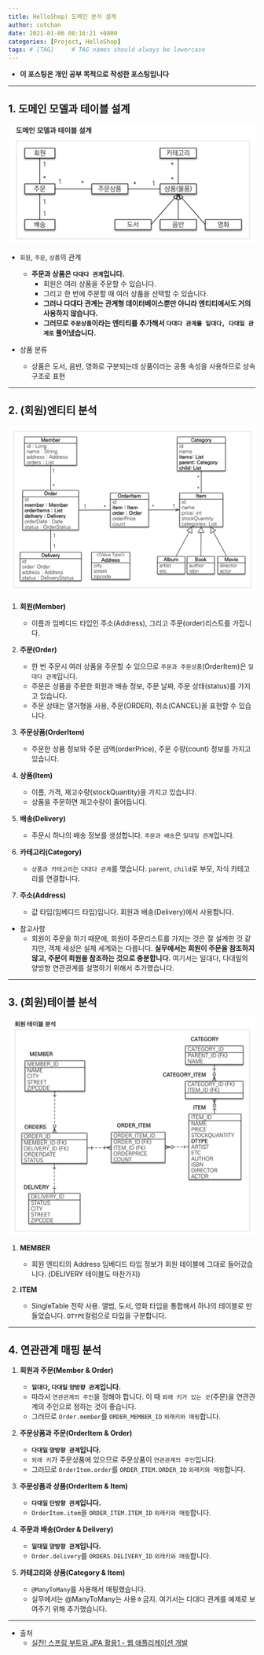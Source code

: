 ```yaml
---
title: HelloShop) 도메인 분석 설계
author: cotchan
date: 2021-01-06 08:16:21 +0800
categories: [Project, HelloShop]
tags: # [TAG]     # TAG names should always be lowercase
---
```


+ **이 포스팅은 개인 공부 목적으로 작성한 포스팅입니다**   

---

## 1. 도메인 모델과 테이블 설계

![Desktop View](/assets/img/post/helloShop/2021-01-06-analysis-design1.png)

+ `회원`, `주문`, `상품`의 관계
    + **주문과 상품은 `다대다 관계`입니다.**
        + 회원은 여러 상품을 주문할 수 있습니다.
        + 그리고 한 번에 주문할 때 여러 상품을 선택할 수 있습니다.
        + **그러나 다대다 관계는 관계형 데이터베이스뿐만 아니라 엔티티에서도 거의 사용하지 않습니다.**
        + **그러므로 `주문상품`이라는 엔티티를 추가해서 `다대다 관계를 일대다, 다대일 관계로` 풀어냈습니다.**

+ 상품 분류
    + 상품은 도서, 음반, 영화로 구분되는데 상품이라는 공통 속성을 사용하므로 상속 구조로 표현

---

## 2. (회원)엔티티 분석

![Desktop View](/assets/img/post/helloShop/2021-01-06-analysis-design2.png)

1. **회원(Member)**
    + 이름과 임베디드 타입인 주소(Address), 그리고 주문(order)리스트를 가집니다.

2. **주문(Order)**
    + 한 번 주문시 여러 상품을 주문할 수 있으므로 `주문과 주문상품`(OrderItem)은 `일대다 관계`입니다.
    + 주문은 상품을 주문한 회원과 배송 정보, 주문 날짜, 주문 상태(status)를 가지고 있습니다.
    + 주문 상태는 열거형을 사용, 주문(ORDER), 취소(CANCEL)을 표현할 수 있습니다.

3. **주문상품(OrderItem)**
    + 주문한 상품 정보와 주문 금액(orderPrice), 주문 수량(count) 정보를 가지고 있습니다. 

4. **상품(Item)**
    + 이름, 가격, 재고수량(stockQuantity)을 가지고 있습니다. 
    + 상품을 주문하면 재고수량이 줄어듭니다. 

5. **배송(Delivery)**
    + 주문시 하나의 배송 정보를 생성합니다. `주문과 배송`은 `일대일 관계`입니다.

6. **카테고리(Category)**
    + `상품과 카테고리`는 `다대다 관계`를 맺습니다. `parent`, `child`로 부모, 자식 카테고리를 연결합니다.
 
7. **주소(Address)**
    + 값 타입(임베디드 타입)입니다. 회원과 배송(Delivery)에서 사용합니다.

+ 참고사항
    + 회원이 주문을 하기 때문에, 회원이 주문리스트를 가지는 것은 잘 설계한 것 같지만, 객체 세상은 실제 세계와는 다릅니다. **실무에서는 회원이 주문을 참조하지 않고, 주문이 회원을 참조하는 것으로 충분합니다.** 여기서는 일대다, 다대일의 양방향 연관관계를 설명하기 위해서 추가했습니다.

---

## 3. (회원)테이블 분석

![Desktop View](/assets/img/post/helloShop/2021-01-06-analysis-design3.png)

1. **MEMBER**
    + 회원 엔티티의 Address 임베디드 타입 정보가 회원 테이블에 그대로 들어갔습니다. (DELIVERY 테이블도 마찬가지) 

2. **ITEM**
    + SingleTable 전략 사용. 앨범, 도서, 영화 타입을 통합해서 하나의 테이블로 만들었습니다. `DTYPE`컬럼으로 타입을 구분합니다.

---

## 4. 연관관계 매핑 분석
 
1. **회원과 주문(Member & Order)**
    + **`일대다`, `다대일` `양방향 관계`입니다.**
    + 따라서 `연관관계의 주인`을 정해야 합니다. 이 때 `외래 키가 있는 곳`(주문)을 연관관계의 주인으로 정하는 것이 좋습니다.
    + 그러므로 `Order.member`를 `ORDER_MEMBER_ID` `외래키와 매핑`합니다.

2. **주문상품과 주문(OrderItem & Order)**
    + **`다대일` `양방향 관계`입니다.**
    + `외래 키`가 주문상품에 있으므로 주문상품이 `연관관계의 주인`입니다.
    + 그러므로 `OrderItem.order`를 `ORDER_ITEM.ORDER_ID` `외래키와 매핑`합니다.

3. **주문상품과 상품(OrderItem & Item)**
    + **`다대일` `단방향 관계`입니다.**
    + `OrderItem.item`을 `ORDER_ITEM.ITEM_ID` `외래키와 매핑`합니다.

4. **주문과 배송(Order & Delivery)**
    + **`일대일` `양방향 관계`입니다.**
    + `Order.delivery`를 `ORDERS.DELIVERY_ID` `외래키와 매핑`합니다.

5. **카테고리와 상품(Category & Item)**
    + `@ManyToMany`를 사용해서 매핑했습니다.
    + 실무에서는 @ManyToMany는 사용ㅎ금지. 여기서는 다대다 관계를 예제로 보여주기 위해 추가했습니다. 


---

+ 출처
    + [실전! 스프링 부트와 JPA 활용1 - 웹 애플리케이션 개발](https://www.inflearn.com/course/%EC%8A%A4%ED%94%84%EB%A7%81%EB%B6%80%ED%8A%B8-JPA-%ED%99%9C%EC%9A%A9-1/dashboard)


